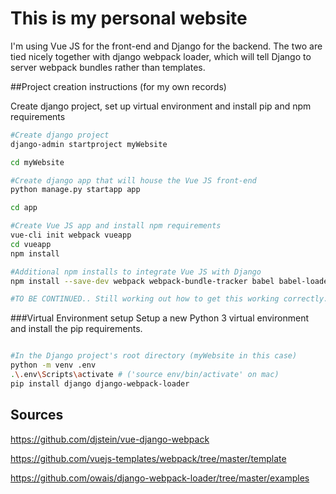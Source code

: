 # This is my personal website

I'm using Vue JS for the front-end and Django for the backend. The two are tied nicely together with django webpack loader, which will tell Django to server webpack bundles rather than templates. 


##Project creation instructions 
(for my own records)

Create django project, set up virtual environment and install pip and npm requirements
```bash
#Create django project 
django-admin startproject myWebsite

cd myWebsite

#Create django app that will house the Vue JS front-end
python manage.py startapp app

cd app

#Create Vue JS app and install npm requirements
vue-cli init webpack vueapp
cd vueapp
npm install

#Additional npm installs to integrate Vue JS with Django
npm install --save-dev webpack webpack-bundle-tracker babel babel-loader

#TO BE CONTINUED.. Still working out how to get this working correctly...

```

###Virtual Environment setup
Setup a new Python 3 virtual environment and install the pip requirements.
```bash

#In the Django project's root directory (myWebsite in this case)
python -m venv .env
.\.env\Scripts\activate # ('source env/bin/activate' on mac)
pip install django django-webpack-loader

```



## Sources 

https://github.com/djstein/vue-django-webpack

https://github.com/vuejs-templates/webpack/tree/master/template

https://github.com/owais/django-webpack-loader/tree/master/examples

